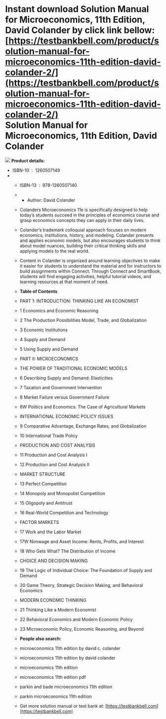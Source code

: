 Instant download **Solution Manual for Microeconomics, 11th Edition, David Colander** by click link bellow:  
[https://testbankbell.com/product/solution-manual-for-microeconomics-11th-edition-david-colander-2/](https://testbankbell.com/product/solution-manual-for-microeconomics-11th-edition-david-colander-2/)  
**Solution Manual for Microeconomics, 11th Edition, David Colander**
====================================================================


![](https://testbankbell.com/wp-content/uploads/2023/05/9781260507140_SolutionManual-2.jpeg)
**Product details:**
* ISBN-10 ‏ : ‎ 1260507149
* * ISBN-13 ‏ : ‎ 978-1260507140
  * * Author: David Colander
   
  * Colanders Microeconomics 11e is specifically designed to help today’s students succeed in the principles of economics course and grasp economics concepts they can apply in their daily lives.
  * Colander’s trademark colloquial approach focuses on modern economics, institutions, history, and modeling. Colander presents and applies economic models, but also encourages students to think about model nuances, building their critical thinking skills and applying models to the real world.
  * Content in Colander is organized around learning objectives to make it easier for students to understand the material and for instructors to build assignments within Connect. Through Connect and SmartBook, students will find engaging activities, helpful tutorial videos, and learning resources at that moment of need.
 
  * **Table of Contents**
 
  * PART 1: INTRODUCTION: THINKING LIKE AN ECONOMIST
 
  * 1 Economics and Economic Reasoning
 
  * 2 The Production Possibilities Model, Trade, and Globalization
 
  * 3 Economic Institutions
 
  * 4 Supply and Demand
 
  * 5 Using Supply and Demand
 
  * PART II: MICROECONOMICS
 
  * THE POWER OF TRADITIONAL ECONOMIC MODELS
 
  * 6 Describing Supply and Demand: Elasticities
 
  * 7 Taxation and Government Intervention
 
  * 8 Market Failure versus Government Failure
 
  * 8W Politics and Economics: The Case of Agricultural Markets
 
  * INTERNATIONAL ECONOMIC POLICY ISSUES
 
  * 9 Comparative Advantage, Exchange Rates, and Globalization
 
  * 10 International Trade Policy
 
  * PRODUCTION AND COST ANALYSIS
 
  * 11 Production and Cost Analysis I
 
  * 12 Production and Cost Analysis II
 
  * MARKET STRUCTURE
 
  * 13 Perfect Competition
 
  * 14 Monopoly and Monopolist Competition
 
  * 15 Oligopoly and Antitrust
 
  * 16 Real-World Competition and Technology
 
  * FACTOR MARKETS
 
  * 17 Work and the Labor Market
 
  * 17W Nonwage and Asset Income: Rents, Profits, and Interest
 
  * 18 Who Gets What? The Distribution of Income
 
  * CHOICE AND DECISION MAKING
 
  * 19 The Logic of Individual Choice: The Foundation of Supply and Demand
 
  * 20 Game Theory, Strategic Decision Making, and Behavioral Economics
 
  * MODERN ECONOMIC THINKING
 
  * 21 Thinking Like a Modern Economist
 
  * 22 Behavioral Economics and Modern Economic Policy
 
  * 23 Microeconomic Policy, Economic Reasoning, and Beyond
 
  * **People also search:**
 
  * microeconomics 11th edition by david c. colander
 
  * microeconomics 11th edition by david colander
 
  * microeconomics 11th edition
 
  * microeconomics 11th edition pdf
 
  * parkin and bade microeconomics 11th edition
 
  * parkin microeconomics 11th edition
  *  Get more solution manual or test bank at: [https://testbankbell.com](https://testbankbell.com)
